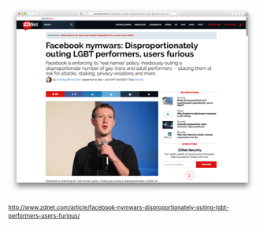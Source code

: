 ![Facebook LGBT](img/facebook-lgbt.png "Facebook LGBT")

<small>http://www.zdnet.com/article/facebook-nymwars-disproportionately-outing-lgbt-performers-users-furious/</small>
